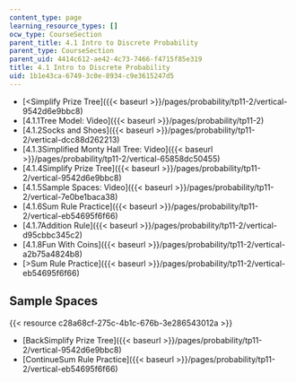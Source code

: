 ```yaml
---
content_type: page
learning_resource_types: []
ocw_type: CourseSection
parent_title: 4.1 Intro to Discrete Probability
parent_type: CourseSection
parent_uid: 4414c612-ae42-4c73-7466-f4715f85e319
title: 4.1 Intro to Discrete Probability
uid: 1b1e43ca-6749-3c0e-8934-c9e3615247d5
---
```


*   [\<Simplify Prize Tree]({{< baseurl >}}/pages/probability/tp11-2/vertical-9542d6e9bbc8)
*   [4.1.1Tree Model: Video]({{< baseurl >}}/pages/probability/tp11-2)
*   [4.1.2Socks and Shoes]({{< baseurl >}}/pages/probability/tp11-2/vertical-dcc88d262213)
*   [4.1.3Simplified Monty Hall Tree: Video]({{< baseurl >}}/pages/probability/tp11-2/vertical-65858dc50455)
*   [4.1.4Simplify Prize Tree]({{< baseurl >}}/pages/probability/tp11-2/vertical-9542d6e9bbc8)
*   [4.1.5Sample Spaces: Video]({{< baseurl >}}/pages/probability/tp11-2/vertical-7e0be1baca38)
*   [4.1.6Sum Rule Practice]({{< baseurl >}}/pages/probability/tp11-2/vertical-eb54695f6f66)
*   [4.1.7Addition Rule]({{< baseurl >}}/pages/probability/tp11-2/vertical-d95cbbc345c2)
*   [4.1.8Fun With Coins]({{< baseurl >}}/pages/probability/tp11-2/vertical-a2b75a4824b8)
*   [\>Sum Rule Practice]({{< baseurl >}}/pages/probability/tp11-2/vertical-eb54695f6f66)

Sample Spaces
-------------

{{< resource c28a68cf-275c-4b1c-676b-3e286543012a >}}

*   [BackSimplify Prize Tree]({{< baseurl >}}/pages/probability/tp11-2/vertical-9542d6e9bbc8)
*   [ContinueSum Rule Practice]({{< baseurl >}}/pages/probability/tp11-2/vertical-eb54695f6f66)